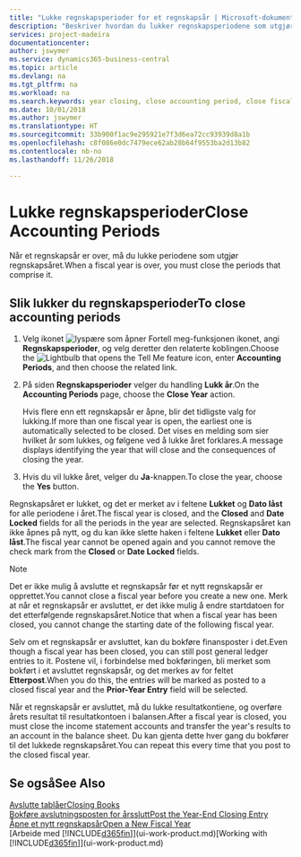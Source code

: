 ```yaml
---
title: "Lukke regnskapsperioder for et regnskapsår | Microsoft-dokumentasjon"
description: "Beskriver hvordan du lukker regnskapsperiodene som utgjør regnskapsåret."
services: project-madeira
documentationcenter: 
author: jswymer
ms.service: dynamics365-business-central
ms.topic: article
ms.devlang: na
ms.tgt_pltfrm: na
ms.workload: na
ms.search.keywords: year closing, close accounting period, close fiscal year, bank account detailed trial balance
ms.date: 10/01/2018
ms.author: jswymer
ms.translationtype: HT
ms.sourcegitcommit: 33b900f1ac9e295921e7f3d6ea72cc93939d8a1b
ms.openlocfilehash: c8f086e0dc7479ece62ab28b64f9553ba2d13b82
ms.contentlocale: nb-no
ms.lasthandoff: 11/26/2018

---
```

# <a name="close-accounting-periods"></a><span data-ttu-id="e91d7-103">Lukke regnskapsperioder</span><span class="sxs-lookup"><span data-stu-id="e91d7-103">Close Accounting Periods</span></span>
<span data-ttu-id="e91d7-104">Når et regnskapsår er over, må du lukke periodene som utgjør regnskapsåret.</span><span class="sxs-lookup"><span data-stu-id="e91d7-104">When a fiscal year is over, you must close the periods that comprise it.</span></span>

## <a name="to-close-accounting-periods"></a><span data-ttu-id="e91d7-105">Slik lukker du regnskapsperioder</span><span class="sxs-lookup"><span data-stu-id="e91d7-105">To close accounting periods</span></span>
1. <span data-ttu-id="e91d7-106">Velg ikonet ![lyspære som åpner Fortell meg-funksjonen](media/ui-search/search_small.png "Fortell hva du vil gjøre") ikonet, angi **Regnskapsperioder**, og velg deretter den relaterte koblingen.</span><span class="sxs-lookup"><span data-stu-id="e91d7-106">Choose the ![Lightbulb that opens the Tell Me feature](media/ui-search/search_small.png "Tell me what you want to do") icon, enter **Accounting Periods**, and then choose the related link.</span></span>
2. <span data-ttu-id="e91d7-107">På siden **Regnskapsperioder** velger du handling **Lukk år**.</span><span class="sxs-lookup"><span data-stu-id="e91d7-107">On the **Accounting Periods** page, choose the **Close Year** action.</span></span>

    <span data-ttu-id="e91d7-108">Hvis flere enn ett regnskapsår er åpne, blir det tidligste valg for lukking.</span><span class="sxs-lookup"><span data-stu-id="e91d7-108">If more than one fiscal year is open, the earliest one is automatically selected to be closed.</span></span> <span data-ttu-id="e91d7-109">Det vises en melding som sier hvilket år som lukkes, og følgene ved å lukke året forklares.</span><span class="sxs-lookup"><span data-stu-id="e91d7-109">A message displays identifying the year that will close and the consequences of closing the year.</span></span>
3. <span data-ttu-id="e91d7-110">Hvis du vil lukke året, velger du **Ja**-knappen.</span><span class="sxs-lookup"><span data-stu-id="e91d7-110">To close the year, choose the **Yes** button.</span></span>

<span data-ttu-id="e91d7-111">Regnskapsåret er lukket, og det er merket av i feltene **Lukket** og **Dato låst** for alle periodene i året.</span><span class="sxs-lookup"><span data-stu-id="e91d7-111">The fiscal year is closed, and the **Closed** and **Date Locked** fields for all the periods in the year are selected.</span></span> <span data-ttu-id="e91d7-112">Regnskapsåret kan ikke åpnes på nytt, og du kan ikke slette haken i feltene **Lukket** eller **Dato låst**.</span><span class="sxs-lookup"><span data-stu-id="e91d7-112">The fiscal year cannot be opened again and you cannot remove the check mark from the **Closed** or **Date Locked** fields.</span></span>

> [!NOTE]  
>   <span data-ttu-id="e91d7-113">Det er ikke mulig å avslutte et regnskapsår før et nytt regnskapsår er opprettet.</span><span class="sxs-lookup"><span data-stu-id="e91d7-113">You cannot close a fiscal year before you create a new one.</span></span> <span data-ttu-id="e91d7-114">Merk at når et regnskapsår er avsluttet, er det ikke mulig å endre startdatoen for det etterfølgende regnskapsåret.</span><span class="sxs-lookup"><span data-stu-id="e91d7-114">Notice that when a fiscal year has been closed, you cannot change the starting date of the following fiscal year.</span></span>

<span data-ttu-id="e91d7-115">Selv om et regnskapsår er avsluttet, kan du bokføre finansposter i det.</span><span class="sxs-lookup"><span data-stu-id="e91d7-115">Even though a fiscal year has been closed, you can still post general ledger entries to it.</span></span> <span data-ttu-id="e91d7-116">Postene vil, i forbindelse med bokføringen, bli merket som bokført i et avsluttet regnskapsår, og det merkes av for feltet **Etterpost**.</span><span class="sxs-lookup"><span data-stu-id="e91d7-116">When you do this, the entries will be marked as posted to a closed fiscal year and the **Prior-Year Entry** field will be selected.</span></span>

<span data-ttu-id="e91d7-117">Når et regnskapsår er avsluttet, må du lukke resultatkontiene, og overføre årets resultat til resultatkontoen i balansen.</span><span class="sxs-lookup"><span data-stu-id="e91d7-117">After a fiscal year is closed, you must close the income statement accounts and transfer the year's results to an account in the balance sheet.</span></span> <span data-ttu-id="e91d7-118">Du kan gjenta dette hver gang du bokfører til det lukkede regnskapsåret.</span><span class="sxs-lookup"><span data-stu-id="e91d7-118">You can repeat this every time that you post to the closed fiscal year.</span></span>

## <a name="see-also"></a><span data-ttu-id="e91d7-119">Se også</span><span class="sxs-lookup"><span data-stu-id="e91d7-119">See Also</span></span>
[<span data-ttu-id="e91d7-120">Avslutte tablåer</span><span class="sxs-lookup"><span data-stu-id="e91d7-120">Closing Books</span></span>](year-close-books.md)  
[<span data-ttu-id="e91d7-121">Bokføre avslutningsposten for årsslutt</span><span class="sxs-lookup"><span data-stu-id="e91d7-121">Post the Year-End Closing Entry</span></span>](year-how-post-year-end-close-entry.md)  
[<span data-ttu-id="e91d7-122">Åpne et nytt regnskapsår</span><span class="sxs-lookup"><span data-stu-id="e91d7-122">Open a New Fiscal Year</span></span>](finance-how-open-new-fiscal-year.md)  
<span data-ttu-id="e91d7-123">[Arbeide med [!INCLUDE[d365fin](includes/d365fin_md.md)]](ui-work-product.md)</span><span class="sxs-lookup"><span data-stu-id="e91d7-123">[Working with [!INCLUDE[d365fin](includes/d365fin_md.md)]](ui-work-product.md)</span></span>

